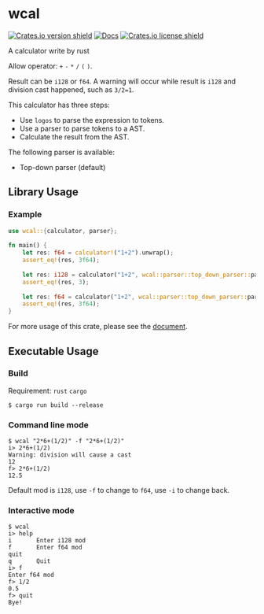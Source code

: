 # wcal
[![Crates.io version shield](https://img.shields.io/crates/v/wcal.svg)](https://crates.io/crates/wcal)
[![Docs](https://docs.rs/wcal/badge.svg)](https://docs.rs/wcal)
[![Crates.io license shield](https://img.shields.io/crates/l/wcal.svg)](https://crates.io/crates/wcal)

A calculator write by rust

Allow operator: `+` `-` `*` `/` `(` `)`.

Result can be `i128` or `f64`. A warning will
occur while result is `i128` and division cast
happened, such as `3/2=1`.

This calculator has three steps:
* Use `logos` to parse the expression to tokens.
* Use a parser to parse tokens to a AST.
* Calculate the result from the AST.

The following parser is available:
* Top-down parser (default)

## Library Usage
### Example
```rust
use wcal::{calculator, parser};
 
fn main() {
    let res: f64 = calculator!("1+2").unwrap();
    assert_eq!(res, 3f64);
 
    let res: i128 = calculator("1+2", wcal::parser::top_down_parser::parse).unwrap();
    assert_eq!(res, 3);
 
    let res: f64 = calculator("1+2", wcal::parser::top_down_parser::parse).unwrap();
    assert_eq!(res, 3f64);
}
```
For more usage of this crate, please see the [document](https://docs.rs/wcal).

## Executable Usage
### Build
Requirement: `rust` `cargo`
```shell
$ cargo run build --release
```
### Command line mode
```shell
$ wcal "2*6+(1/2)" -f "2*6+(1/2)"
i> 2*6+(1/2)
Warning: division will cause a cast
12
f> 2*6+(1/2)
12.5
```
Default mod is `i128`, use `-f` to change to
`f64`, use `-i` to change back.

### Interactive mode
```shell
$ wcal
i> help
i       Enter i128 mod
f       Enter f64 mod
quit
q       Quit
i> f
Enter f64 mod
f> 1/2
0.5
f> quit
Bye!
```
